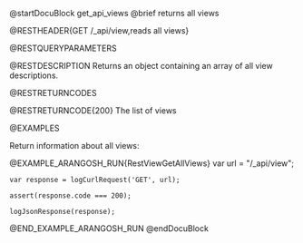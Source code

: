 
@startDocuBlock get_api_views
@brief returns all views

@RESTHEADER{GET /_api/view,reads all views}

@RESTQUERYPARAMETERS

@RESTDESCRIPTION
Returns an object containing an array of all view descriptions.

@RESTRETURNCODES

@RESTRETURNCODE{200}
The list of views

@EXAMPLES

Return information about all views:

@EXAMPLE_ARANGOSH_RUN{RestViewGetAllViews}
    var url = "/_api/view";

    var response = logCurlRequest('GET', url);

    assert(response.code === 200);

    logJsonResponse(response);
@END_EXAMPLE_ARANGOSH_RUN
@endDocuBlock

